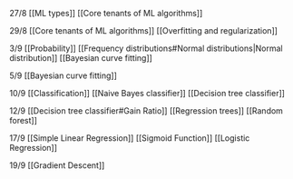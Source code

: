 27/8
[[ML types]]
[[Core tenants of ML algorithms]]

29/8
[[Core tenants of ML algorithms]]
[[Overfitting and regularization]]

3/9
[[Probability]]
[[Frequency distributions#Normal distributions|Normal distribution]]
[[Bayesian curve fitting]]

5/9 
[[Bayesian curve fitting]]

10/9
[[Classification]]
[[Naive Bayes classifier]]
[[Decision tree classifier]]

12/9
[[Decision tree classifier#Gain Ratio]]
[[Regression trees]]
[[Random forest]]

17/9
[[Simple Linear Regression]]
[[Sigmoid Function]]
[[Logistic Regression]]

19/9
[[Gradient Descent]]
